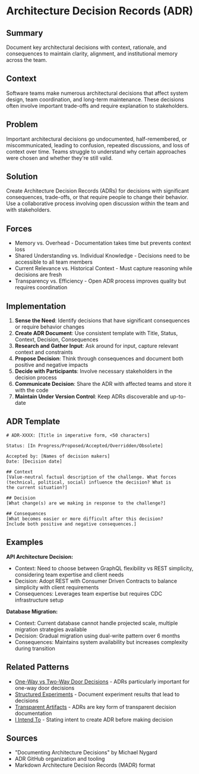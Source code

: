 ---
---
# Architecture Decision Records (ADR)

## Summary
Document key architectural decisions with context, rationale, and consequences to maintain clarity, alignment, and institutional memory across the team.

## Context
Software teams make numerous architectural decisions that affect system design, team coordination, and long-term maintenance. These decisions often involve important trade-offs and require explanation to stakeholders.

## Problem
Important architectural decisions go undocumented, half-remembered, or miscommunicated, leading to confusion, repeated discussions, and loss of context over time. Teams struggle to understand why certain approaches were chosen and whether they're still valid.

## Solution
Create Architecture Decision Records (ADRs) for decisions with significant consequences, trade-offs, or that require people to change their behavior. Use a collaborative process involving open discussion within the team and with stakeholders.

## Forces
- Memory vs. Overhead - Documentation takes time but prevents context loss
- Shared Understanding vs. Individual Knowledge - Decisions need to be accessible to all team members
- Current Relevance vs. Historical Context - Must capture reasoning while decisions are fresh
- Transparency vs. Efficiency - Open ADR process improves quality but requires coordination

## Implementation
1. **Sense the Need**: Identify decisions that have significant consequences or require behavior changes
2. **Create ADR Document**: Use consistent template with Title, Status, Context, Decision, Consequences
3. **Research and Gather Input**: Ask around for input, capture relevant context and constraints
4. **Propose Decision**: Think through consequences and document both positive and negative impacts
5. **Decide with Participants**: Involve necessary stakeholders in the decision process
6. **Communicate Decision**: Share the ADR with affected teams and store it with the code
7. **Maintain Under Version Control**: Keep ADRs discoverable and up-to-date

## ADR Template
```
# ADR-XXXX: [Title in imperative form, <50 characters]

Status: [In Progress/Proposed/Accepted/Overridden/Obsolete]

Accepted by: [Names of decision makers]
Date: [Decision date]

## Context
[Value-neutral factual description of the challenge. What forces 
(technical, political, social) influence the decision? What is 
the current situation?]

## Decision
[What change(s) are we making in response to the challenge?]

## Consequences
[What becomes easier or more difficult after this decision? 
Include both positive and negative consequences.]
```

## Examples
**API Architecture Decision:**
- Context: Need to choose between GraphQL flexibility vs REST simplicity, considering team expertise and client needs
- Decision: Adopt REST with Consumer Driven Contracts to balance simplicity with client requirements
- Consequences: Leverages team expertise but requires CDC infrastructure setup

**Database Migration:**
- Context: Current database cannot handle projected scale, multiple migration strategies available
- Decision: Gradual migration using dual-write pattern over 6 months
- Consequences: Maintains system availability but increases complexity during transition

## Related Patterns
- [One-Way vs Two-Way Door Decisions](one-way-two-way-door-decisions.md) - ADRs particularly important for one-way door decisions
- [Structured Experiments](structured-experiments.md) - Document experiment results that lead to decisions
- [Transparent Artifacts](transparent-artifacts.md) - ADRs are key form of transparent decision documentation
- [I Intend To](i-intend-to.md) - Stating intent to create ADR before making decision

## Sources
- "Documenting Architecture Decisions" by Michael Nygard
- ADR GitHub organization and tooling
- Markdown Architecture Decision Records (MADR) format